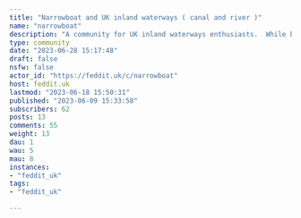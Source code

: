 ```yaml
---
title: "Narrowboat and UK inland waterways ( canal and river )" 
name: "narrowboat"
description: "A community for UK inland waterways enthusiasts.  While boating is our main topic. Any UK canal or river based discussion is allowed. Rules:1: Be polite. If you have nothing good to say, say nothing. I am not banning rants. Just asking folks to take a min and consider the wording. I want every waterways user to feel welcome here. We should then be able to build a resource where folks can ask for advice as they plan some event. This means walkers cyclists fishermen boaters all have help and advice to give relevent to other users. So please feel free to tell folks about an event that are things hard for you. We all enjoy joining in on the odd rant. But remember to use wording referring to the indevidual not the community they are a member of or activity they are partaking in. This way others with the same needs can learn from your needs from them while expressing their own from you.I know this sounds like I am talking to 5yo. But really I do not want this to become Facebook like. In the way groups often attack each other. 2: No SPAM or sales ads. If demand exists. We can create a boats for sale wanted community.  But please let's keep them off this community. 3: No NSFW. No one need narrowboats gonewild. Trust me you don't want me to join in so don't temp me. "
type: community
date: "2023-06-28 15:17:48"
draft: false
nsfw: false
actor_id: "https://feddit.uk/c/narrowboat"
host: feddit.uk
lastmod: "2023-06-18 15:50:31"
published: "2023-06-09 15:33:58"
subscribers: 62
posts: 13
comments: 55
weight: 13
dau: 1
wau: 5
mau: 8
instances:
- "feddit_uk"
tags: 
- "feddit_uk"

---
```

